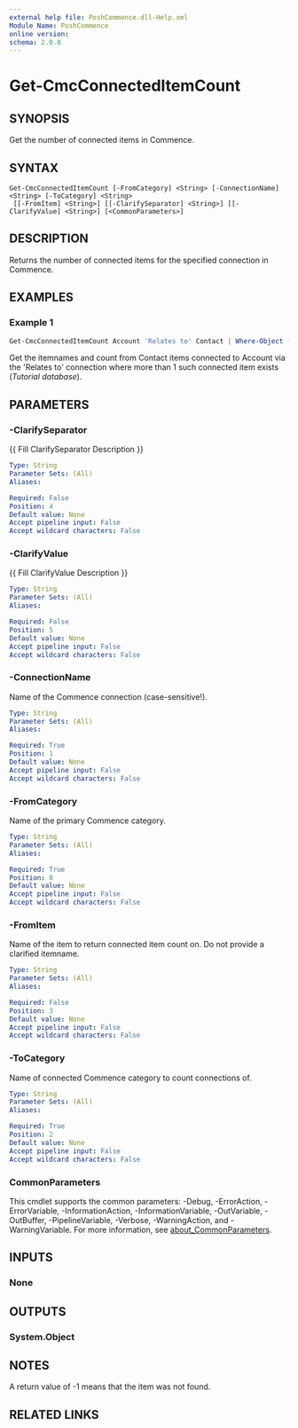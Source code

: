 ```yaml
---
external help file: PoshCommence.dll-Help.xml
Module Name: PoshCommence
online version:
schema: 2.0.0
---
```


# Get-CmcConnectedItemCount

## SYNOPSIS
Get the number of connected items in Commence.

## SYNTAX

```
Get-CmcConnectedItemCount [-FromCategory] <String> [-ConnectionName] <String> [-ToCategory] <String>
 [[-FromItem] <String>] [[-ClarifySeparator] <String>] [[-ClarifyValue] <String>] [<CommonParameters>]
```

## DESCRIPTION
Returns the number of connected items for the specified connection in Commence.

## EXAMPLES

### Example 1
```powershell
Get-CmcConnectedItemCount Account 'Relates to' Contact | Where-Object { $_.Count -gt 1 } | Select-Object -Property Itemname, Count
```

Get the itemnames and count from Contact items connected to Account via the 'Relates to' connection where more than 1 such connected item exists (_Tutorial database_).

## PARAMETERS

### -ClarifySeparator
{{ Fill ClarifySeparator Description }}

```yaml
Type: String
Parameter Sets: (All)
Aliases:

Required: False
Position: 4
Default value: None
Accept pipeline input: False
Accept wildcard characters: False
```

### -ClarifyValue
{{ Fill ClarifyValue Description }}

```yaml
Type: String
Parameter Sets: (All)
Aliases:

Required: False
Position: 5
Default value: None
Accept pipeline input: False
Accept wildcard characters: False
```

### -ConnectionName
Name of the Commence connection (case-sensitive!).

```yaml
Type: String
Parameter Sets: (All)
Aliases:

Required: True
Position: 1
Default value: None
Accept pipeline input: False
Accept wildcard characters: False
```

### -FromCategory
Name of the primary Commence category.

```yaml
Type: String
Parameter Sets: (All)
Aliases:

Required: True
Position: 0
Default value: None
Accept pipeline input: False
Accept wildcard characters: False
```

### -FromItem
Name of the item to return connected item count on. Do not provide a clarified itemname.

```yaml
Type: String
Parameter Sets: (All)
Aliases:

Required: False
Position: 3
Default value: None
Accept pipeline input: False
Accept wildcard characters: False
```

### -ToCategory
Name of connected Commence category to count connections of.

```yaml
Type: String
Parameter Sets: (All)
Aliases:

Required: True
Position: 2
Default value: None
Accept pipeline input: False
Accept wildcard characters: False
```

### CommonParameters
This cmdlet supports the common parameters: -Debug, -ErrorAction, -ErrorVariable, -InformationAction, -InformationVariable, -OutVariable, -OutBuffer, -PipelineVariable, -Verbose, -WarningAction, and -WarningVariable. For more information, see [about_CommonParameters](http://go.microsoft.com/fwlink/?LinkID=113216).

## INPUTS

### None

## OUTPUTS

### System.Object

## NOTES
A return value of -1 means that the item was not found.

## RELATED LINKS
